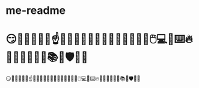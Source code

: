

# me-readme
😏👨‍💻🎉🔥🔋☝️🖕🤐😖🙃💙👊🏼😇😭👊🏾🌝🤖🖱️💻👋⌨️🔥🤔👨‍💻👩🏼‍💻📚👤🛡️👩‍💻
=======
😏👨‍💻🎉🔥🔋☝️🖕🤐😖🙃💙👊🏼😇😭👊🏾🌝🤖🖱️💻👋⌨️🔥🤔👨‍💻👩🏼‍💻📚👤🛡️👩‍💻